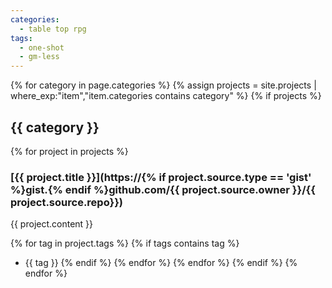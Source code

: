 ```yaml
---
categories:
  - table top rpg
tags:
  - one-shot
  - gm-less
---
```


{% for category in page.categories %}
{% assign projects = site.projects | where_exp:"item","item.categories contains category" %}
{% if projects %}
## {{ category }}


{% for project in projects %}
### [{{ project.title }}](https://{% if project.source.type == 'gist' %}gist.{% endif %}github.com/{{ project.source.owner }}/{{ project.source.repo}})


{{ project.content }}


{% for tag in project.tags %}
{% if tags contains tag %}
* {{ tag }}
{% endif %}
{% endfor %}
{% endfor %}
{% endif %}
{% endfor %}
